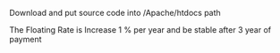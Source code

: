 Download and put source code into /Apache/htdocs path

The Floating Rate is Increase 1 % per year and be stable after 3 year of payment 
